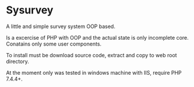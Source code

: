 # Sysurvey
A little and simple survey system OOP based.

Is a excercise of PHP with OOP and the actual state is only incomplete core.
Conatains only some  user components.

To install must be download source code, extract and copy to web root directory.

At the moment only was tested in windows machine with IIS, require PHP 7.4.4+.

